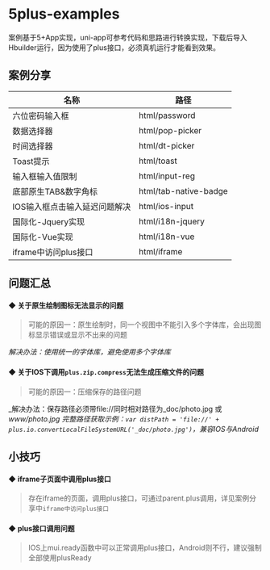 # 5plus-examples
案例基于5+App实现，uni-app可参考代码和思路进行转换实现，下载后导入Hbuilder运行，因为使用了plus接口，必须真机运行才能看到效果。

## 案例分享

名称 | 路径
------------ | -------------
六位密码输入框 | html/password
数据选择器 | html/pop-picker
时间选择器 | html/dt-picker
Toast提示 | html/toast
输入框输入值限制 | html/input-reg
底部原生TAB&数字角标 | html/tab-native-badge
IOS输入框点击输入延迟问题解决 | html/ios-input
国际化-Jquery实现 | html/i18n-jquery
国际化-Vue实现 | html/i18n-vue
iframe中访问plus接口 | html/iframe

## 问题汇总
#### ◆ 关于原生绘制图标无法显示的问题

> 可能的原因一：原生绘制时，同一个视图中不能引入多个字体库，会出现图标显示错误或显示不出来的问题

_解决办法：使用统一的字体库，避免使用多个字体库_

#### ◆ 关于IOS下调用`plus.zip.compress`无法生成压缩文件的问题

> 可能的原因一：压缩保存的路径问题

_解决办法：保存路径必须带file://同时相对路径为_doc/photo.jpg 或 _www/photo.jpg_
_完整路径获取示例：`var distPath = 'file://' + plus.io.convertLocalFileSystemURL('_doc/photo.jpg')`，兼容IOS与Android_



## 小技巧
#### ◆ iframe子页面中调用plus接口

> 存在iframe的页面，调用plus接口，可通过parent.plus调用，详见案例分享中`iframe中访问plus接口`

#### ◆ plus接口调用问题

> IOS上mui.ready函数中可以正常调用plus接口，Android则不行，建议强制全部使用plusReady